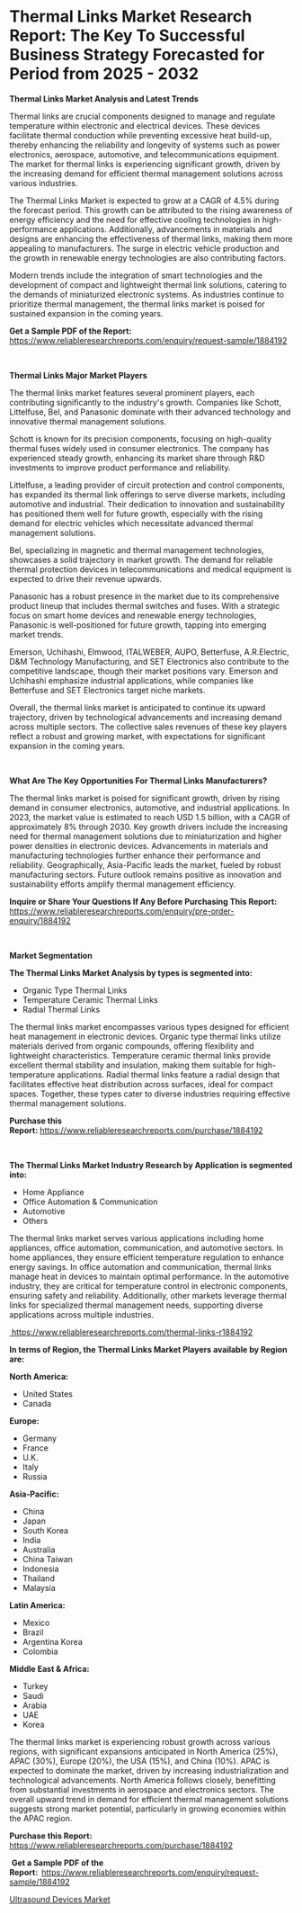 <p><h1>Thermal Links Market Research Report: The Key To Successful Business Strategy Forecasted for Period from 2025 - 2032</h1></p><p><strong>Thermal Links Market Analysis and Latest Trends</strong></p>
<p><p>Thermal links are crucial components designed to manage and regulate temperature within electronic and electrical devices. These devices facilitate thermal conduction while preventing excessive heat build-up, thereby enhancing the reliability and longevity of systems such as power electronics, aerospace, automotive, and telecommunications equipment. The market for thermal links is experiencing significant growth, driven by the increasing demand for efficient thermal management solutions across various industries.</p><p>The Thermal Links Market is expected to grow at a CAGR of 4.5% during the forecast period. This growth can be attributed to the rising awareness of energy efficiency and the need for effective cooling technologies in high-performance applications. Additionally, advancements in materials and designs are enhancing the effectiveness of thermal links, making them more appealing to manufacturers. The surge in electric vehicle production and the growth in renewable energy technologies are also contributing factors. </p><p>Modern trends include the integration of smart technologies and the development of compact and lightweight thermal link solutions, catering to the demands of miniaturized electronic systems. As industries continue to prioritize thermal management, the thermal links market is poised for sustained expansion in the coming years.</p></p>
<p><strong>Get a Sample PDF of the Report:&nbsp;</strong> <a href="https://www.reliableresearchreports.com/enquiry/request-sample/1884192?utm_campaign=3316&utm_medium=2&utm_source=Github&utm_content=ia&utm_term=10042025&utm_id=thermal-links">https://www.reliableresearchreports.com/enquiry/request-sample/1884192</a></p>
<p>&nbsp;</p>
<p><strong>Thermal Links Major Market Players</strong></p>
<p><p>The thermal links market features several prominent players, each contributing significantly to the industry's growth. Companies like Schott, Littelfuse, Bel, and Panasonic dominate with their advanced technology and innovative thermal management solutions.</p><p>Schott is known for its precision components, focusing on high-quality thermal fuses widely used in consumer electronics. The company has experienced steady growth, enhancing its market share through R&D investments to improve product performance and reliability.</p><p>Littelfuse, a leading provider of circuit protection and control components, has expanded its thermal link offerings to serve diverse markets, including automotive and industrial. Their dedication to innovation and sustainability has positioned them well for future growth, especially with the rising demand for electric vehicles which necessitate advanced thermal management solutions.</p><p>Bel, specializing in magnetic and thermal management technologies, showcases a solid trajectory in market growth. The demand for reliable thermal protection devices in telecommunications and medical equipment is expected to drive their revenue upwards.</p><p>Panasonic has a robust presence in the market due to its comprehensive product lineup that includes thermal switches and fuses. With a strategic focus on smart home devices and renewable energy technologies, Panasonic is well-positioned for future growth, tapping into emerging market trends.</p><p>Emerson, Uchihashi, Elmwood, ITALWEBER, AUPO, Betterfuse, A.R.Electric, D&M Technology Manufacturing, and SET Electronics also contribute to the competitive landscape, though their market positions vary. Emerson and Uchihashi emphasize industrial applications, while companies like Betterfuse and SET Electronics target niche markets.</p><p>Overall, the thermal links market is anticipated to continue its upward trajectory, driven by technological advancements and increasing demand across multiple sectors. The collective sales revenues of these key players reflect a robust and growing market, with expectations for significant expansion in the coming years.</p></p>
<p>&nbsp;</p>
<p><strong>What Are The Key Opportunities For Thermal Links Manufacturers?</strong></p>
<p><p>The thermal links market is poised for significant growth, driven by rising demand in consumer electronics, automotive, and industrial applications. In 2023, the market value is estimated to reach USD 1.5 billion, with a CAGR of approximately 8% through 2030. Key growth drivers include the increasing need for thermal management solutions due to miniaturization and higher power densities in electronic devices. Advancements in materials and manufacturing technologies further enhance their performance and reliability. Geographically, Asia-Pacific leads the market, fueled by robust manufacturing sectors. Future outlook remains positive as innovation and sustainability efforts amplify thermal management efficiency.</p></p>
<p><strong>Inquire or Share Your Questions If Any Before Purchasing This Report:</strong> <a href="https://www.reliableresearchreports.com/enquiry/pre-order-enquiry/1884192?utm_campaign=3316&utm_medium=2&utm_source=Github&utm_content=ia&utm_term=10042025&utm_id=thermal-links">https://www.reliableresearchreports.com/enquiry/pre-order-enquiry/1884192</a></p>
<p>&nbsp;</p>
<p><strong>Market Segmentation</strong></p>
<p><strong>The Thermal Links Market Analysis by types is segmented into:</strong></p>
<p><ul><li>Organic Type Thermal Links</li><li>Temperature Ceramic Thermal Links</li><li>Radial Thermal Links</li></ul></p>
<p><p>The thermal links market encompasses various types designed for efficient heat management in electronic devices. Organic type thermal links utilize materials derived from organic compounds, offering flexibility and lightweight characteristics. Temperature ceramic thermal links provide excellent thermal stability and insulation, making them suitable for high-temperature applications. Radial thermal links feature a radial design that facilitates effective heat distribution across surfaces, ideal for compact spaces. Together, these types cater to diverse industries requiring effective thermal management solutions.</p></p>
<p><strong>Purchase this Report:&nbsp;</strong><a href="https://www.reliableresearchreports.com/purchase/1884192?utm_campaign=3316&utm_medium=2&utm_source=Github&utm_content=ia&utm_term=10042025&utm_id=thermal-links">https://www.reliableresearchreports.com/purchase/1884192</a></p>
<p>&nbsp;</p>
<p><strong>The Thermal Links Market Industry Research by Application is segmented into:</strong></p>
<p><ul><li>Home Appliance</li><li>Office Automation & Communication</li><li>Automotive</li><li>Others</li></ul></p>
<p><p>The thermal links market serves various applications including home appliances, office automation, communication, and automotive sectors. In home appliances, they ensure efficient temperature regulation to enhance energy savings. In office automation and communication, thermal links manage heat in devices to maintain optimal performance. In the automotive industry, they are critical for temperature control in electronic components, ensuring safety and reliability. Additionally, other markets leverage thermal links for specialized thermal management needs, supporting diverse applications across multiple industries.</p></p>
<p><a href="https://www.reliableresearchreports.com/thermal-links-r1884192?utm_campaign=3316&utm_medium=2&utm_source=Github&utm_content=ia&utm_term=10042025&utm_id=thermal-links">&nbsp;https://www.reliableresearchreports.com/thermal-links-r1884192</a></p>
<p><strong>In terms of Region, the Thermal Links Market Players available by Region are:</strong></p>
<p>
    <p> <strong> North America: </strong>
        <ul>
            <li>United States</li>
            <li>Canada</li>
        </ul>
        </p> 
    <p> <strong> Europe: </strong>
        <ul>
            <li>Germany</li>
            <li>France</li>
            <li>U.K.</li>
            <li>Italy</li>
            <li>Russia</li>
        </ul>
        </p> 
    <p> <strong> Asia-Pacific: </strong>
        <ul>
            <li>China</li>
            <li>Japan</li>
            <li>South Korea</li>
            <li>India</li>
            <li>Australia</li>
            <li>China Taiwan</li>
            <li>Indonesia</li>
            <li>Thailand</li>
            <li>Malaysia</li>
        </ul>
        </p> 
    <p> <strong> Latin America: </strong>
        <ul>
            <li>Mexico</li>
            <li>Brazil</li>
            <li>Argentina Korea</li>
            <li>Colombia</li>
        </ul>
        </p> 
    <p> <strong> Middle East & Africa: </strong>
        <ul>
            <li>Turkey</li>
            <li>Saudi</li>
            <li>Arabia</li>
            <li>UAE</li>
            <li>Korea</li>
        </ul>
    </p>
    </p>
<p><p>The thermal links market is experiencing robust growth across various regions, with significant expansions anticipated in North America (25%), APAC (30%), Europe (20%), the USA (15%), and China (10%). APAC is expected to dominate the market, driven by increasing industrialization and technological advancements. North America follows closely, benefitting from substantial investments in aerospace and electronics sectors. The overall upward trend in demand for efficient thermal management solutions suggests strong market potential, particularly in growing economies within the APAC region.</p></p>
<p><strong>Purchase this Report: </strong><a href="https://www.reliableresearchreports.com/purchase/1884192?utm_campaign=3316&utm_medium=2&utm_source=Github&utm_content=ia&utm_term=10042025&utm_id=thermal-links">https://www.reliableresearchreports.com/purchase/1884192</a></p>
<p>&nbsp;<strong>Get a Sample PDF of the Report:&nbsp;&nbsp;</strong><a href="https://www.reliableresearchreports.com/enquiry/request-sample/1884192?utm_campaign=3316&utm_medium=2&utm_source=Github&utm_content=ia&utm_term=10042025&utm_id=thermal-links">https://www.reliableresearchreports.com/enquiry/request-sample/1884192</a></p>
<p><strong></strong></p>
<p><p><a href="https://github.com/phillpfantis/Market-Research-Report-List-1/blob/main/ultrasound-devices-market.md?utm_campaign=3316&utm_medium=2&utm_source=Github&utm_content=ia&utm_term=10042025&utm_id=thermal-links">Ultrasound Devices Market</a></p></p>
